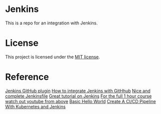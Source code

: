 # Jenkins
This is a repo for an integration with Jenkins.

# License
This project is licensed under the [MIT license](LICENSE).

# Reference

[Jenkins GitHub plugin](https://plugins.jenkins.io/github/)
[How to integrate Jenkins with GitHhub](https://www.cprime.com/resources/blog/how-to-integrate-jenkins-github/)
[Nice and complete Jenkinsfile](https://github.com/eldada/jenkins-pipeline-kubernetes)
[Great tutorial on Jenkins](https://github.com/devopsjourney1/jenkins-101)
[For the full 1 hour course watch out youtube from above](https://www.youtube.com/watch?v=6YZvp2GwT0A)
[Basic Hello World](https://github.com/chrismld/jenkins-pipeline-tutorial/)
[Create A CI/CD Pipeline With Kubernetes and Jenkins](https://www.weave.works/blog/create-a-cicd-pipeline-with-kubernetes-and-jenkins)
